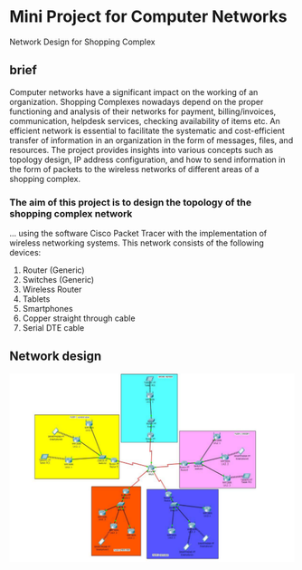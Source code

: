 
# Mini Project for Computer Networks
Network Design for Shopping Complex

## brief
Computer networks have a significant impact on the working of an organization.
Shopping Complexes nowadays depend on the proper functioning and analysis of
their networks for payment, billing/invoices, communication, helpdesk services,
checking availability of items etc. An efficient network is essential to facilitate the
systematic and cost-efficient transfer of information in an organization in the
form of messages, files, and resources. The project provides insights into various
concepts such as topology design, IP address configuration, and how to send
information in the form of packets to the wireless networks of different areas of a
shopping complex.

### The aim of this project is to design the topology of the shopping complex network
... using the software Cisco Packet Tracer with the implementation of wireless
networking systems. This network consists of the following devices:
1) Router (Generic)
2) Switches (Generic)
3) Wireless Router
4) Tablets
5) Smartphones
6) Copper straight through cable
7) Serial DTE cable

 



## Network design

![](https://github.com/tanmaychk/Computer-network-project/blob/09290519ddfc466f01ecce9d4a8a10ebeef5c2c7/network%20design.PNG)
